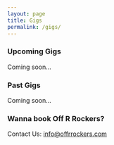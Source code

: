 ```yaml
---
layout: page
title: Gigs
permalink: /gigs/
---
```


### Upcoming Gigs

Coming soon...

### Past Gigs

Coming soon...

### Wanna book Off R Rockers?

Contact Us: [info@offrrockers.com](mailto:info@offrrockers.com)

